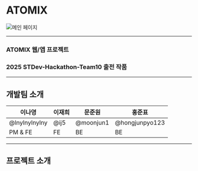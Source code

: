# ATOMIX

![메인 페이지](https://github.com/user-attachments/assets/440c2fca-864a-46dd-a28b-4ba25f3bf582)

---
### ATOMIX 웹/앱 프로젝트

### 2025 STDev-Hackathon-Team10 출전 작품

---
## 개발팀 소개
|이나영|이재희|문준원|홍준표|
|--|--|--|--|
|@lnylnylnylny|@ij5|@moonjun1|@hongjunpyo123|
|PM & FE| FE | BE | BE |

---
## 프로젝트 소개
